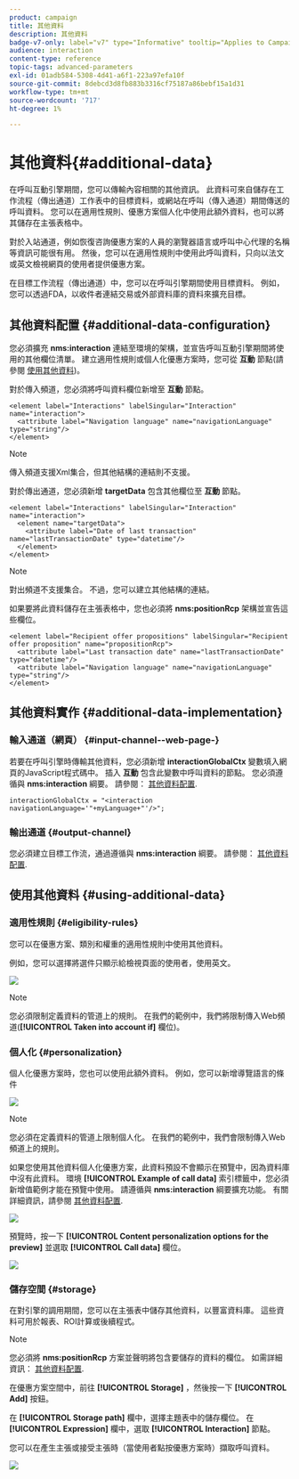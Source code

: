 ```yaml
---
product: campaign
title: 其他資料
description: 其他資料
badge-v7-only: label="v7" type="Informative" tooltip="Applies to Campaign Classic v7 only"
audience: interaction
content-type: reference
topic-tags: advanced-parameters
exl-id: 01adb584-5308-4d41-a6f1-223a97efa10f
source-git-commit: 8debcd3d8fb883b3316cf75187a86bebf15a1d31
workflow-type: tm+mt
source-wordcount: '717'
ht-degree: 1%

---
```


# 其他資料{#additional-data}



在呼叫互動引擎期間，您可以傳輸內容相關的其他資訊。 此資料可來自儲存在工作流程（傳出通道）工作表中的目標資料，或網站在呼叫（傳入通道）期間傳送的呼叫資料。 您可以在適用性規則、優惠方案個人化中使用此額外資料，也可以將其儲存在主張表格中。

對於入站通道，例如恢復咨詢優惠方案的人員的瀏覽器語言或呼叫中心代理的名稱等資訊可能很有用。 然後，您可以在適用性規則中使用此呼叫資料，只向以法文或英文檢視網頁的使用者提供優惠方案。

在目標工作流程（傳出通道）中，您可以在呼叫引擎期間使用目標資料。 例如，您可以透過FDA，以收件者連結交易或外部資料庫的資料來擴充目標。

## 其他資料配置 {#additional-data-configuration}

您必須擴充 **nms:interaction** 連結至環境的架構，並宣告呼叫互動引擎期間將使用的其他欄位清單。 建立適用性規則或個人化優惠方案時，您可從 **互動** 節點(請參閱 [使用其他資料](#using-additional-data))。

對於傳入頻道，您必須將呼叫資料欄位新增至 **互動** 節點。

```
<element label="Interactions" labelSingular="Interaction" name="interaction">
  <attribute label="Navigation language" name="navigationLanguage" type="string"/>
</element>
```

>[!NOTE]
>
>傳入頻道支援Xml集合，但其他結構的連結則不支援。

對於傳出通道，您必須新增 **targetData** 包含其他欄位至 **互動** 節點。

```
<element label="Interactions" labelSingular="Interaction" name="interaction">
  <element name="targetData">
    <attribute label="Date of last transaction" name="lastTransactionDate" type="datetime"/>
  </element>
</element>
```

>[!NOTE]
>
>對出頻道不支援集合。 不過，您可以建立其他結構的連結。

如果要將此資料儲存在主張表格中，您也必須將 **nms:positionRcp** 架構並宣告這些欄位。

```
<element label="Recipient offer propositions" labelSingular="Recipient offer proposition" name="propositionRcp">
  <attribute label="Last transaction date" name="lastTransactionDate" type="datetime"/>
  <attribute label="Navigation language" name="navigationLanguage" type="string"/>
</element>
```

## 其他資料實作 {#additional-data-implementation}

### 輸入通道（網頁） {#input-channel--web-page-}

若要在呼叫引擎時傳輸其他資料，您必須新增 **interactionGlobalCtx** 變數填入網頁的JavaScript程式碼中。 插入 **互動** 包含此變數中呼叫資料的節點。 您必須遵循與 **nms:interaction** 綱要。 請參閱： [其他資料配置](#additional-data-configuration).

```
interactionGlobalCtx = "<interaction navigationLanguage='"+myLanguage+"'/>";
```

### 輸出通道 {#output-channel}

您必須建立目標工作流，通過遵循與 **nms:interaction** 綱要。 請參閱： [其他資料配置](#additional-data-configuration).

## 使用其他資料 {#using-additional-data}

### 適用性規則 {#eligibility-rules}

您可以在優惠方案、類別和權重的適用性規則中使用其他資料。

例如，您可以選擇將選件只顯示給檢視頁面的使用者，使用英文。

![](assets/ita_calldata_query.png)

>[!NOTE]
>
>您必須限制定義資料的管道上的規則。 在我們的範例中，我們將限制傳入Web頻道(**[!UICONTROL Taken into account if]** 欄位)。

### 個人化 {#personalization}

個人化優惠方案時，您也可以使用此額外資料。 例如，您可以新增導覽語言的條件

![](assets/ita_calldata_perso.png)

>[!NOTE]
>
>您必須在定義資料的管道上限制個人化。 在我們的範例中，我們會限制傳入Web頻道上的規則。

如果您使用其他資料個人化優惠方案，此資料預設不會顯示在預覽中，因為資料庫中沒有此資料。 環境 **[!UICONTROL Example of call data]** 索引標籤中，您必須新增值範例才能在預覽中使用。 請遵循與 **nms:interaction** 綱要擴充功能。 有關詳細資訊，請參閱 [其他資料配置](#additional-data-configuration).

![](assets/ita_calldata_preview.png)

預覽時，按一下 **[!UICONTROL Content personalization options for the preview]** 並選取 **[!UICONTROL Call data]** 欄位。

![](assets/ita_calldata_preview2.png)

### 儲存空間 {#storage}

在對引擎的調用期間，您可以在主張表中儲存其他資料，以豐富資料庫。 這些資料可用於報表、ROI計算或後續程式。

>[!NOTE]
>
>您必須將 **nms:positionRcp** 方案並聲明將包含要儲存的資料的欄位。 如需詳細資訊： [其他資料配置](#additional-data-configuration).

在優惠方案空間中，前往 **[!UICONTROL Storage]** ，然後按一下 **[!UICONTROL Add]** 按鈕。

在 **[!UICONTROL Storage path]** 欄中，選擇主題表中的儲存欄位。 在 **[!UICONTROL Expression]** 欄中，選取 **[!UICONTROL Interaction]** 節點。

您可以在產生主張或接受主張時（當使用者點按優惠方案時）擷取呼叫資料。

![](assets/ita_calldata_storage.png)
